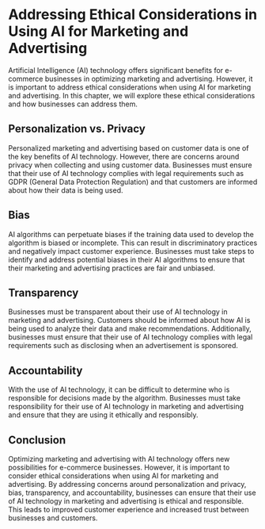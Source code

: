 Addressing Ethical Considerations in Using AI for Marketing and Advertising
====================================================================================================================================

Artificial Intelligence (AI) technology offers significant benefits for e-commerce businesses in optimizing marketing and advertising. However, it is important to address ethical considerations when using AI for marketing and advertising. In this chapter, we will explore these ethical considerations and how businesses can address them.

Personalization vs. Privacy
---------------------------

Personalized marketing and advertising based on customer data is one of the key benefits of AI technology. However, there are concerns around privacy when collecting and using customer data. Businesses must ensure that their use of AI technology complies with legal requirements such as GDPR (General Data Protection Regulation) and that customers are informed about how their data is being used.

Bias
----

AI algorithms can perpetuate biases if the training data used to develop the algorithm is biased or incomplete. This can result in discriminatory practices and negatively impact customer experience. Businesses must take steps to identify and address potential biases in their AI algorithms to ensure that their marketing and advertising practices are fair and unbiased.

Transparency
------------

Businesses must be transparent about their use of AI technology in marketing and advertising. Customers should be informed about how AI is being used to analyze their data and make recommendations. Additionally, businesses must ensure that their use of AI technology complies with legal requirements such as disclosing when an advertisement is sponsored.

Accountability
--------------

With the use of AI technology, it can be difficult to determine who is responsible for decisions made by the algorithm. Businesses must take responsibility for their use of AI technology in marketing and advertising and ensure that they are using it ethically and responsibly.

Conclusion
----------

Optimizing marketing and advertising with AI technology offers new possibilities for e-commerce businesses. However, it is important to consider ethical considerations when using AI for marketing and advertising. By addressing concerns around personalization and privacy, bias, transparency, and accountability, businesses can ensure that their use of AI technology in marketing and advertising is ethical and responsible. This leads to improved customer experience and increased trust between businesses and customers.
